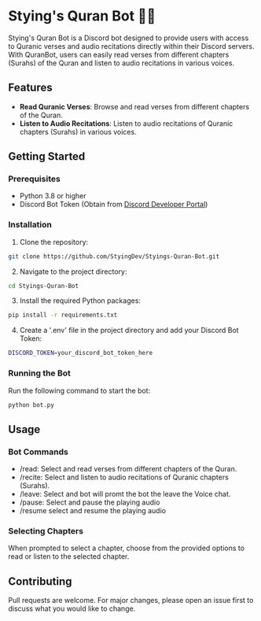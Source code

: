 # Stying's Quran Bot 📖🕌

Stying's Quran Bot is a Discord bot designed to provide users with access to Quranic verses and audio recitations directly within their Discord servers. With QuranBot, users can easily read verses from different chapters (Surahs) of the Quran and listen to audio recitations in various voices.

## Features

- **Read Quranic Verses**: Browse and read verses from different chapters of the Quran.
- **Listen to Audio Recitations**: Listen to audio recitations of Quranic chapters (Surahs) in various voices.

## Getting Started

### Prerequisites

- Python 3.8 or higher
- Discord Bot Token (Obtain from [Discord Developer Portal](https://discord.com/developers/applications))

### Installation

1. Clone the repository:

  ```bash
  git clone https://github.com/StyingDev/Styings-Quran-Bot.git
  ```

2. Navigate to the project directory:
  ```bash
  cd Styings-Quran-Bot
  ```

3. Install the required Python packages:

  ```bash
  pip install -r requirements.txt
  ```

4. Create a '.env' file in the project directory and add your Discord Bot Token:

  ```bash
  DISCORD_TOKEN=your_discord_bot_token_here
  ```


### Running the Bot

Run the following command to start the bot:

  ```bash
  python bot.py
  ```

## Usage
### Bot Commands

   - /read: Select and read verses from different chapters of the Quran.
   - /recite: Select and listen to audio recitations of Quranic chapters (Surahs).
   - /leave: Select and bot will promt the bot the leave the Voice chat.
   - /pause: Select and pause the playing audio
   - /resume select and resume the playing audio

### Selecting Chapters

When prompted to select a chapter, choose from the provided options to read or listen to the selected chapter.


## Contributing

Pull requests are welcome. For major changes, please open an issue first to discuss what you would like to change.

